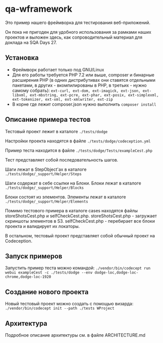 # qa-wframework

Это пример нашего фреймворка для тестирования веб-приложений.

Он пока не пригоден для удобного использования за рамками наших проектов и выложен здесь, как сопроводительный материал для доклада на SQA Days 27.

## Установка

* Фреймворк работает только под GNU/Linux
* Для его работы требуется PHP 7.2 или выше, composer и бинарные расширения PHP (в одних дистрибутивах они ставятся отдельными пакетами, в других - вкомпилированы в PHP, в третьих - нужно самому собрать): `ext-curl, ext-dom, ext-imagick, ext-json, ext-libxml, ext-mbstring, ext-pcre, ext-phar, ext-posix, ext-simplexml, ext-tokenizer, ext-xml, ext-xmlwriter, ext-zip`
* В корне где лежит composer.json нужно выполнить `composer install`

## Описание примера тестов

Тестовый проект лежит в каталоге `./tests/dodge`

Настройки проекта находятся в файле `./tests/dodge/codeception.yml`

Пример теста находится в файле `./tests/dodge/Tests/exampleCest.php`

Тест представляет собой последовательность шагов.

Шаги лежат в StepObject'ах в каталоге `./tests/dodge/_support/Helper/Steps`

Шаги содержат в себе ссылки на Блоки. Блоки лежат в каталоге `./tests/dodge/_support/Helper/Blocks`

Блоки состоят из элементов. Элементы лежат в каталоге `./tests/dodge/_support/Helper/Elements`

Помимо тестового примера в каталоге cases находятся файлы storeShotsCest.php и selfCheckCest.php. storeShotsCest.php - загружает скриншоты элементов в S3. selfCheckCest.php - перебирает все блоки проекта и валидирует их локаторы.

В остальном, тестовый проект представляет собой обычный проект на Codeception.


## Запуск примеров

Запустить пример теста можно командой: `./vendor/bin/codecept run webui exampleCest -c ./tests/dodge --env dodge-loc,dodge-loc-chrome,dodge-loc-1920`

## Создание нового проекта

Новый тестовый проект можно создать с помощью визарда: `./vendor/bin/codecept init --path ./tests WProject`

## Архитектура

Подробное описание архитектуры см. в файле ARCHITECTURE.md
